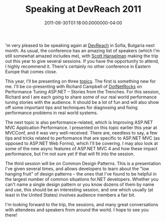 ﻿---
title: Speaking at DevReach 2011
date: "2011-09-30T01:18:00.0000000-04:00"
description: I'm very pleased to be speaking again at DevReach in Sofia,
featuredImage: /img/dev-reach-logo.png
---

'm very pleased to be speaking again at [DevReach](http://devreach.com/) in Sofia, Bulgaria next month. As usual, the conference has an amazing list of speakers (which I'm still somewhat amazed includes me), with [Scott Hanselman](http://hanselman.com/) making the trip out this year to give several sessions. If you have the opportunity to attend, I highly recommend it. There's certainly no other conference in Eastern Europe that comes close.

This year, I'll be presenting on three [topics](http://devreach.com/Event/Sessions.aspx). The first is something new for me. I'll be co-presenting with Richard Campbell of [DotNetRocks](http://ardalis.com/dotnetrocks.com) on Performance Tuning ASP.NET – Stories from the Trenches. For this session, Richard and I are each going to share some of our real world performance tuning stories with the audience. It should be a lot of fun and will also show off some important tips and techniques for diagnosing and fixing performance problems in real world systems.

The next topic is also performance-related, which is Improving ASP.NET MVC Application Performance. I presented on this topic earlier this year at MVCConf, and it was very well-received. There are, needless to say, a few tips and tricks related to performance that are specific to ASP.NET MVC (as opposed to ASP.NET Web Forms), which I'll be covering. I may also look at some of the new async features of ASP.NET MVC 4 and how these impact performance, but I'm not sure yet if that will fit into the session.

The third session will be on Common Design Patterns. This is a presentation I've given several times, and allows developers to learn about the "low hanging fruit" of design patterns – the ones that I've found to be helpful in the largest number of common situations for.NET developers. Whether you can't name a single design pattern or you know dozens of them by name and use, this should be an interesting session, and one which usually (at least in the United States) involves audience members a fair bit.

I'm looking forward to the trip, the sessions, and many great conversations with attendees and speakers from around the world. I hope to see you there!

